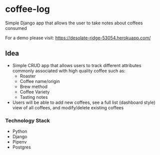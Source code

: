 # coffee-log
Simple Django app that allows the user to take notes about coffees consumed

For a demo please visit: https://desolate-ridge-53054.herokuapp.com/

## Idea
- Simple CRUD app that allows users to track different attributes commonly associated with high quality coffee such as:
  - Roaster
  - Coffee name/origin
  - Brew method
  - Coffee Variety
  - Tasting notes
- Users will be able to add new coffees, see a full list (dashboard style) view of all coffees, and modify/delete existing coffees

### Technology Stack
- Python
- Django
- Pipenv
- Postgres

